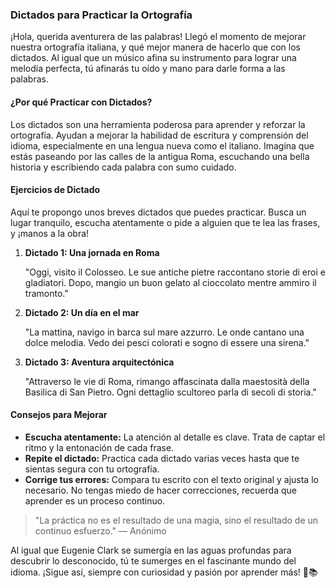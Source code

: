 ### Dictados para Practicar la Ortografía

¡Hola, querida aventurera de las palabras! Llegó el momento de mejorar nuestra ortografía italiana, y qué mejor manera de hacerlo que con los dictados. Al igual que un músico afina su instrumento para lograr una melodía perfecta, tú afinarás tu oído y mano para darle forma a las palabras.

#### ¿Por qué Practicar con Dictados?

Los dictados son una herramienta poderosa para aprender y reforzar la ortografía. Ayudan a mejorar la habilidad de escritura y comprensión del idioma, especialmente en una lengua nueva como el italiano. Imagina que estás paseando por las calles de la antigua Roma, escuchando una bella historia y escribiendo cada palabra con sumo cuidado.

#### Ejercicios de Dictado

Aquí te propongo unos breves dictados que puedes practicar. Busca un lugar tranquilo, escucha atentamente o pide a alguien que te lea las frases, y ¡manos a la obra!

1. **Dictado 1: Una jornada en Roma**
   
    "Oggi, visito il Colosseo. Le sue antiche pietre raccontano storie di eroi e gladiatori. Dopo, mangio un buon gelato al cioccolato mentre ammiro il tramonto."

2. **Dictado 2: Un día en el mar**

    "La mattina, navigo in barca sul mare azzurro. Le onde cantano una dolce melodia. Vedo dei pesci colorati e sogno di essere una sirena."

3. **Dictado 3: Aventura arquitectónica**

    "Attraverso le vie di Roma, rimango affascinata dalla maestosità della Basilica di San Pietro. Ogni dettaglio scultoreo parla di secoli di storia."

#### Consejos para Mejorar

- **Escucha atentamente:** La atención al detalle es clave. Trata de captar el ritmo y la entonación de cada frase.
- **Repite el dictado:** Practica cada dictado varias veces hasta que te sientas segura con tu ortografía.
- **Corrige tus errores:** Compara tu escrito con el texto original y ajusta lo necesario. No tengas miedo de hacer correcciones, recuerda que aprender es un proceso continuo.

> "La práctica no es el resultado de una magia, sino el resultado de un continuo esfuerzo." — Anónimo

Al igual que Eugenie Clark se sumergía en las aguas profundas para descubrir lo desconocido, tú te sumerges en el fascinante mundo del idioma. ¡Sigue así, siempre con curiosidad y pasión por aprender más! 🌊📚
